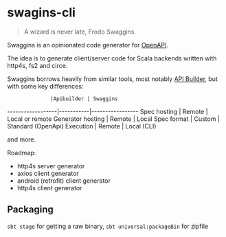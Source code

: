 # swagins-cli

> A wizard is never late, Frodo Swaggins.

Swaggins is an opinionated code generator for [OpenAPI](https://github.com/OAI/OpenAPI-Specification).

The idea is to generate client/server code for Scala backends written with http4s, fs2 and circe.

Swaggins borrows heavily from similar tools, most notably [API Builder](https://apibuilder.io/), but with some key differences:

                  |Apibuilder | Swaggins
------------------|-----------|-----------------
Spec hosting      | Remote    | Local or remote
Generator hosting | Remote    | Local
Spec format       | Custom    | Standard (OpenApi)
Execution         | Remote    | Local (CLI)

and more.

Roadmap:

- http4s server generator
- axios client generator
- android (retrofit) client generator
- http4s client generator

## Packaging
`sbt stage` for getting a raw binary, `sbt universal:packageBin` for zipfile
